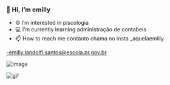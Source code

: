  ### 👋 Hi, I’m emilly ### 
- ☮️ I’m interested in piscologia
- 💻 I’m currently learning administração de contabeis
- 📫 How to reach me contanto chama no insta _aquelaemilly

-emilly.landolfi.santos@escola.pr.gov.br

![image](https://github.com/user-attachments/assets/ea1f503e-0884-47ae-9912-eb22caf1d5fd)

![gif](https://tenor.com/pt-BR/view/treatsbettr-fiel-torcida-fiel-tim%C3%A3o-coring%C3%A3o-gif-8817973926359122240)
